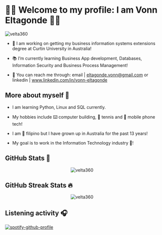<h1 align="left"> 🧑‍💻 Welcome to my profile: I am Vonn Eltagonde 🧑‍💻</h1>

<p align="left"> <img src="https://komarev.com/ghpvc/?username=velta360&label=Profile%20views&color=0e75b6&style=flat" alt="velta360" /> </p>

- 🔬 I am working on getting my business information systems extensions degree at Curtin University in Australia!
  
- 📚 I’m currently learning Business App development, Databases, Information Security and Business Process Management!
  
- 📨 You can reach me through: email | eltagonde.vonn@gmail.com or linkedin | www.linkedin.com/in/vonn-eltagonde
  

## More about myself 🐼

- I am learning Python, Linux and SQL currently.

- My hobbies include ⌨️ computer building, 🎾 tennis and 📱 mobile phone tech!
  
- I am 🛫 filipino but I have grown up in Australia for the past 13 years!

- My goal is to work in the Information Technology industry 🤳!




## GitHub Stats 🎯

<center>
  <img src="https://github-readme-stats.vercel.app/api?username=velta360&show_icons=true&locale=en&theme=synthwave" alt="velta360" />
</center>

## GitHub Streak Stats 🔥

<center>
  <img src="https://github-readme-streak-stats.herokuapp.com/?user=velta360&theme=synthwave" alt="velta360" />
</center>

## Listening activity 🎧
[![spotify-github-profile](https://spotify-github-profile.vercel.app/api/view?uid=heerabzg04istnbgoheuk4i6x&cover_image=true&theme=natemoo-re&show_offline=false&background_color=346289&interchange=false&bar_color_cover=true)](https://github.com/kittinan/spotify-github-profile) 



<!--
**velta360/velta360** is a ✨ _special_ ✨ repository because its `README.md` (this file) appears on your GitHub profile.

